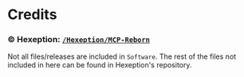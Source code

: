 # Credits

### © Hexeption: [`/Hexeption/MCP-Reborn`](https://github.com/Hexeption/MCP-Reborn)

Not all files/releases are included in `Software`. The rest of the files not included in here can be found in Hexeption's repository.
